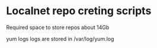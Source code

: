 # Localnet repo creting scripts

Required space to store repos about 14Gb

yum logs logs are stored in /var/log/yum.log
